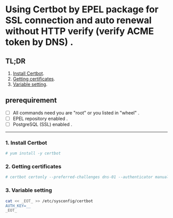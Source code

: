 # Using Certbot by EPEL package for SSL connection and auto renewal without HTTP verify (verify ACME token by DNS) .

## TL;DR
1. [Install Certbot](#1-install-certbot).
2. [Getting certificates](#2-getting-certificates).
3. [Variable setting](#3-variable-setting).

## prerequirement
- [ ] All commands need you are "root" or you listed in "wheel" .
- [ ] EPEL repository enabled .
- [ ] PostgreSQL (SSL) enabled .

____

### 1. Install Certbot

```bash
# yum install -y certbot
```

### 2. Getting certificates

```bash
# certbot certonly --preferred-challenges dns-01 --authenticator manual --domain _type.your.domain.here_
```

### 3. Variable setting

```bash
cat << _EOT_ >> /etc/sysconfig/certbot
AUTH_KEY=__
_EOT_
```
